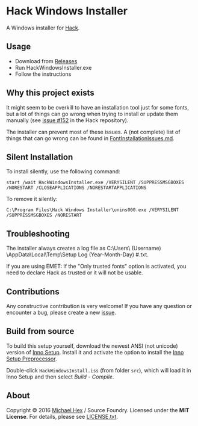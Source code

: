# Hack Windows Installer

A Windows installer for [Hack](https://github.com/chrissimpkins/Hack).

## Usage

- Download from [Releases](https://github.com/source-foundry/Hack-windows-installer/releases/)
- Run HackWindowsInstaller.exe
- Follow the instructions

## Why this project exists

It might seem to be overkill to have an installation tool just for some fonts, but a lot of things can go wrong when trying to install or update them manually (see [issue #152](https://github.com/chrissimpkins/Hack/issues/152) in the Hack repository).

The installer can prevent most of these issues. A (not complete) list of things that can go wrong can be found in [FontInstallationIssues.md](https://github.com/source-foundry/Hack-windows-installer/blob/master/FontInstallationIssues.md).

## Silent Installation

To install silently, use the following command:

 ``start /wait HackWindowsInstaller.exe /VERYSILENT /SUPPRESSMSGBOXES /NORESTART /CLOSEAPPLICATIONS /NORESTARTAPPLICATIONS``

To remove it silently: 

 ``C:\Program Files\Hack Windows Installer\unins000.exe /VERYSILENT /SUPPRESSMSGBOXES /NORESTART``

## Troubleshooting

The installer always creates a log file as C:\Users\ (Username) \AppData\Local\Temp\Setup Log (Year-Month-Day) #<XXX>.txt.

If you are using EMET: If the "Only trusted fonts" option is activated, you need to declare Hack as trusted or it will not be usable.

## Contributions

Any constructive contribution is very welcome! If you have any question or encounter a bug, please create a new [issue](https://github.com/source-foundry/Hack-windows-installer/issues/new).

## Build from source

To build this setup yourself, download the newest ANSI (not unicode)  version of [Inno Setup](http://www.jrsoftware.org/isdl.php). Install it and activate the option to install the [Inno Setup Preprocessor](http://www.jrsoftware.org/ispphelp/). 

Double-click `HackWindowsInstall.iss` (from folder `src`), which will load it in Inno Setup and then select *Build* - *Compile*.    

## About
Copyright © 2016 [Michael Hex](http://www.texhex.info/) / Source Foundry. Licensed under the **MIT License**. For details, please see [LICENSE.txt](https://github.com/source-foundry/Hack-windows-installer/blob/master/LICENSE.txt).
